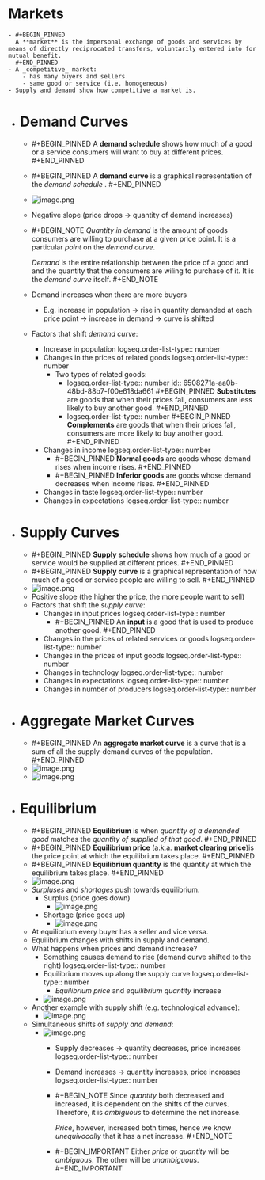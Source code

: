 # Markets
	- #+BEGIN_PINNED
	  A **market** is the impersonal exchange of goods and services by means of directly reciprocated transfers, voluntarily entered into for mutual benefit.
	  #+END_PINNED
	- A _competitive_ market:
		- has many buyers and sellers
		- same good or service (i.e. homogeneous)
	- Supply and demand show how competitive a market is.
- # Demand Curves
	- #+BEGIN_PINNED
	  A **demand schedule** shows how much of a good or a service consumers will want to buy at different prices.
	  #+END_PINNED
	- #+BEGIN_PINNED
	  A **demand curve** is a graphical representation of the _demand schedule_ .
	  #+END_PINNED
	- ![image.png](../assets/image_1695038017914_0.png)
	- Negative slope (price drops -> quantity of demand increases)
	- #+BEGIN_NOTE
	  _Quantity in demand_ is the amount of goods consumers are willing to purchase at a given price point. It is a particular _point_ on the _demand curve_.
	  
	  _Demand_ is the entire relationship between the price of a good and and the quantity that the consumers are wiling to purchase of it. It is the _demand curve_ itself.
	  #+END_NOTE
	- Demand increases when there are more buyers
		- E.g. increase in population -> rise in quantity demanded at each price point -> increase in demand       -> curve is shifted
	- Factors that shift _demand curve_:
		- Increase in population
		  logseq.order-list-type:: number
		- Changes in the prices of related goods
		  logseq.order-list-type:: number
			- Two types of related goods:
				- logseq.order-list-type:: number
				  id:: 6508271a-aa0b-48bd-88b7-f00e618da661
				  #+BEGIN_PINNED
				  **Substitutes** are goods that when their prices fall, consumers are less likely to buy another good.
				  #+END_PINNED
				- logseq.order-list-type:: number
				  #+BEGIN_PINNED
				  **Complements** are goods that when their prices fall, consumers are more likely to buy another good.
				  #+END_PINNED
		- Changes in income
		  logseq.order-list-type:: number
			- #+BEGIN_PINNED
			  **Normal goods** are goods whose demand rises when income rises.
			  #+END_PINNED
			- #+BEGIN_PINNED
			  **Inferior goods** are goods whose demand decreases when income rises.
			  #+END_PINNED
		- Changes in taste
		  logseq.order-list-type:: number
		- Changes in expectations
		  logseq.order-list-type:: number
- # Supply Curves
	- #+BEGIN_PINNED
	  **Supply schedule** shows how much of a good or service would be supplied at different prices.
	  #+END_PINNED
	- #+BEGIN_PINNED
	  **Supply curve** is a graphical representation of how much of a good or service people are willing to sell.
	  #+END_PINNED
	- ![image.png](../assets/image_1695038233375_0.png)
	- Positive slope (the higher the price, the more people want to sell)
	- Factors that shift the _supply curve_:
		- Changes in input prices
		  logseq.order-list-type:: number
			- #+BEGIN_PINNED
			  An **input** is a good that is used to produce another good.
			  #+END_PINNED
		- Changes in the prices of related services or goods
		  logseq.order-list-type:: number
		- Changes in the prices of input goods
		  logseq.order-list-type:: number
		- Changes in technology
		  logseq.order-list-type:: number
		- Changes in expectations
		  logseq.order-list-type:: number
		- Changes in number of producers
		  logseq.order-list-type:: number
- # Aggregate Market Curves
	- #+BEGIN_PINNED
	  An **aggregate market curve** is a curve that is a sum of all the supply-demand curves of the population.
	  #+END_PINNED
	- ![image.png](../assets/image_1695038348097_0.png)
	- ![image.png](../assets/image_1695037816857_0.png)
- # Equilibrium
	- #+BEGIN_PINNED
	  **Equilibrium** is when _quantity of a demanded good_ matches the _quantity of supplied of that good_.
	  #+END_PINNED
	- #+BEGIN_PINNED
	  **Equilibrium price** (a.k.a. **market clearing price**)is the price point at which the equilibrium takes place.
	  #+END_PINNED
	- #+BEGIN_PINNED
	  **Equilibrium quantity** is the quantity at which the equilibrium takes place.
	  #+END_PINNED
	- ![image.png](../assets/image_1695038611796_0.png)
	- _Surpluses_ and _shortages_ push towards equilibrium.
		- Surplus (price goes down)
			- ![image.png](../assets/image_1695038400063_0.png)
		- Shortage (price goes up)
			- ![image.png](../assets/image_1695038424261_0.png)
	- At equilibrium every buyer has a seller and vice versa.
	- Equilibrium changes with shifts in supply and demand.
	- What happens when prices and demand increase?
		- Something causes demand to rise (demand curve shifted to the right)
		  logseq.order-list-type:: number
		- Equilibrium moves up along the supply curve
		  logseq.order-list-type:: number
			- _Equilibrium price_ and _equilibrium quantity_ increase
		- ![image.png](../assets/image_1695038721730_0.png)
	- Another example with supply shift (e.g. technological advance):
		- ![image.png](../assets/image_1695038818450_0.png)
	- Simultaneous shifts of _supply and demand_:
		- ![image.png](../assets/image_1695049467918_0.png)
			- Supply decreases -> quantity decreases, price increases
			  logseq.order-list-type:: number
			- Demand increases -> quantity increases, price increases
			  logseq.order-list-type:: number
			- #+BEGIN_NOTE
			  Since _quantity_ both decreased and increased, it is dependent on the shifts of the curves. Therefore, it is _ambiguous_ to determine the net increase.
			  
			  _Price_, however, increased both times, hence we know _unequivocally_ that it has a net increase.
			  #+END_NOTE
			- #+BEGIN_IMPORTANT
			  Either _price_ or _quantity_ will be _ambiguous_. The other will be _unambiguous_.
			  #+END_IMPORTANT